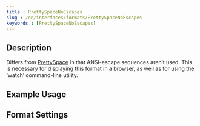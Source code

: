 ```yaml
---
title : PrettySpaceNoEscapes
slug : /en/interfaces/formats/PrettySpaceNoEscapes
keywords : [PrettySpaceNoEscapes]
---
```


## Description

Differs from [PrettySpace](/docs/en/interfaces/formats/PrettySpace) in that ANSI-escape sequences aren’t used. This is necessary for displaying this format in a browser, as well as for using the ‘watch’ command-line utility.

## Example Usage

## Format Settings